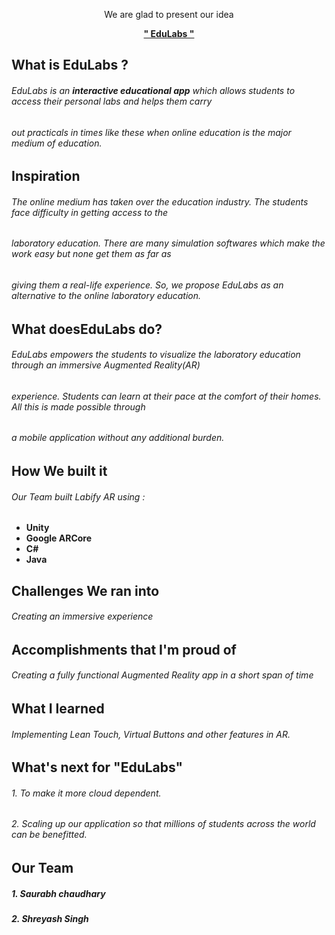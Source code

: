 <p align=center> We are glad to present our idea </p>

<p align=center> <b><u> " EduLabs " </b></u></p>

## What is EduLabs ?
###### EduLabs is an __interactive educational app__ which allows students to access their personal labs and helps them carry
###### out practicals in times like these when online education is the major medium of education.

## Inspiration 
###### The online medium has taken over the education industry. The students face difficulty in getting access to the 
###### laboratory education. There are many simulation softwares which make the work easy but none get them as far as 
###### giving them a real-life experience. So, we propose EduLabs as an alternative to the online laboratory education.

## What doesEduLabs do?
###### EduLabs empowers the students to visualize the laboratory education through an immersive Augmented Reality(AR)
###### experience. Students can learn at their pace at the comfort of their homes. All this is made possible through 
###### a mobile application without any additional burden.

## How We built it
###### Our Team built Labify AR using  :
<ul>
  <li> <b>Unity</b> </li>
  <li> <b>Google ARCore </b> </li>
  <li> <b>C# </b></li>
  <li> <b>Java</b></li>
</ul>

## Challenges We ran into
###### Creating an immersive experience 

## Accomplishments that I'm proud of
###### Creating a fully functional Augmented Reality app in a short span of time

## What I learned
###### Implementing Lean Touch, Virtual Buttons and other features in AR.

## What's next for "EduLabs"
###### 1. To make it more cloud dependent.
###### 2. Scaling up our application so that millions of students across the world can be benefitted.

##   Our Team
##### 1. Saurabh chaudhary
##### 2. Shreyash Singh
